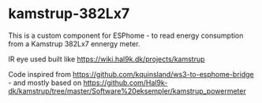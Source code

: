 # kamstrup-382Lx7

This is a custom component for ESPhome - to read energy consumption from a Kamstrup 382Lx7 ennergy meter.

IR eye used built like https://wiki.hal9k.dk/projects/kamstrup

Code inspired from https://github.com/kquinsland/ws3-to-esphome-bridge - and mostly based on https://github.com/Hal9k-dk/kamstrup/tree/master/Software%20eksempler/kamstrup_powermeter

